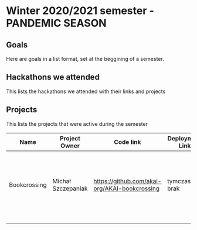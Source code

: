 # Winter 2020/2021 semester - PANDEMIC SEASON 

## Goals

Here are goals in a list format, set at the beggining of a semester.

## Hackathons we attended

This lists the hackathons we attended with their links and projects

## Projects

This lists the projects that were active during the semester

| Name | Project Owner | Code link | Deployment Link | Description |
|------|---------------|-----------|-----------------|-------------|
|Bookcrossing| Michał Szczepaniak | https://github.com/akai-org/AKAI-bookcrossing |tymczasowo brak| Aplikacja webowa w Springu ułatwiająca wymianę książek miedzy członkami koła|
|      |               |           |                 |             |
|      |               |           |                 |             |
